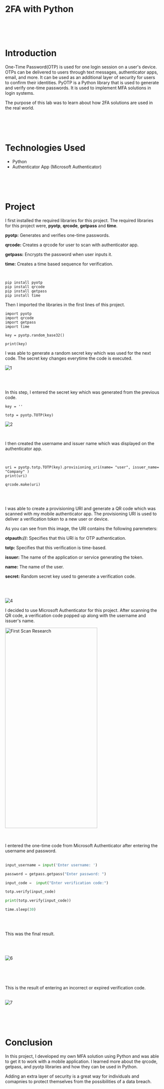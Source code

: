 # 2FA with Python

<br>
<br>
<br>

# Introduction

One-Time Password(OTP) is used for one login session on a user's device. OTPs can be delivered to users through text messages, authenticator apps, email, and more. It can be used as an additional layer of security for users to confirm their identities. PyOTP is a Python library that is used to generate and verify one-time passwords. It is used to implement MFA solutions in login systems.

The purpose of this lab was to learn about how 2FA solutions are used in the real world. 

<br>
<br>
<br>

# Technologies Used

- Python
- Authenticator App (Microsoft Authenticator)

<br>
<br>
<br>

# Project

I first installed the required libraries for this project. The required libraries for this project were, **pyotp**, **qrcode**, **getpass** and **time**.


**pyotp:** Generates and verifies one-time passwords.

**qrcode:** Creates a qrcode for user to scan with authenticator app.

**getpass:** Encrypts the password when user inputs it.

**time:** Creates a time based sequence for verification.

<br>

```
pip install pyotp
pip install qrcode
pip install getpass
pip install time
```


Then I imported the libraries in the first lines of this project. 

```
import pyotp
import qrcode
import getpass
import time

key = pyotp.random_base32()

print(key)
```

I was able to generate a random secret key which was used for the next code. The secret key changes everytime the code is executed.

![1](https://github.com/obi298/Using-OTP-with-Python/assets/90945162/4472bad2-8a11-462c-b559-fc89b3b5b642)

<br>
<br>

In this step, I entered the secret key which was generated from the previous code. 

```
key = ''

totp = pyotp.TOTP(key)
```


![2](https://github.com/obi298/Using-OTP-with-Python/assets/90945162/1d72f98f-72c4-4015-8f1a-1d87ff79aa48)



<br>

I then created the username and issuer name which was displayed on the authenticator app. 

<br>

```
uri = pyotp.totp.TOTP(key).provisioning_uri(name= "user", issuer_name= "Company" )
print(uri)

qrcode.make(uri)
```
<br>
<br>

I was able to create a provisioning URI and generate a QR code which was scanned with my mobile authenticator app. The provisioning URI is used to deliver a verification token to a new user or device. 


As you can see from this image, the URI contains the following paremeters:
<br>

**otpauth://:** Specifies that this URI is for OTP authentication.

**totp:** Specifies that this verification is time-based.

**issuer:** The name of the application or service generating the token.

**name:** The name of the user.

**secret:** Random secret key used to generate a verification code.

<br>
<br>

![4](https://github.com/obi298/Using-OTP-with-Python/assets/90945162/55524e58-6a85-4d05-9821-f01dc10131d0)



I decided to use Microsoft Authenticator for this project. After scanning the QR code, a verification code popped up along with the username and issuer's name.
<br>

<img src="https://github.com/obi298/Using-OTP-with-Python/assets/90945162/fe77be7b-65f5-4221-ba76-56e91dad434e" alt="First Scan Research" width="300" height="650">

<br>
<br>
<br>

I entered the one-time code from Microsoft Authenticator after entering the username and password. 
<br>
<br>

```python
input_username = input('Enter username: ')

password = getpass.getpass("Enter password: ")

input_code =  input("Enter verification code:")

totp.verify(input_code)

print(totp.verify(input_code))

time.sleep(30)
```
<br>
<br>

This was the final result.

<br>
<br>

![6](https://github.com/obi298/Using-OTP-with-Python/assets/90945162/cecea888-977e-4edb-84be-c32c3d82869b)


<br>
<br>
<br>

This is the result of entering an incorrect or expired verification code.
<br>
<br>

![7](https://github.com/obi298/Using-OTP-with-Python/assets/90945162/b9440f5c-2c9f-44fc-ae98-5ffb63657a76)


<br>
<br>
<br>

# Conclusion

In this project, I developed my own MFA solution using Python and was able to get it to work with a mobile application. I learned more about the qrcode, getpass, and pyotp libraries and how they can be used in Python.


Adding an extra layer of security is a great way for individuals and comapnies to protect themselves from the possibilities of a data breach.







